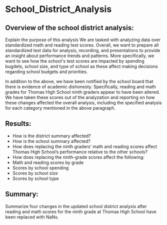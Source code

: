 # School_District_Analysis

## Overview of the school district analysis:
Explain the purpose of this analysis
We are tasked with analyzing data over standardized math and reading test scores. Overall, we want to prepare all standardized test data for analysis, recording, and presentations to provide an insight about performance trends and patterns. More specifically, we want to see how the school's test scores are impacted by spending bugdets, school size, and type of school as these affect making decisions regarding school budgets and priorities. 

In addition to the above, we have been notified by the school board that there is evidence of academic dishonesty. Specifically, reading and math grades for Thomas High School ninth graders appear to have been altered. We have taken these scores out of the analyzation and reporting on how these changes affected the overall analysis, including the specified analysis for each category mentioned in the above paragraph. 

## Results: 
*	How is the district summary affected?
*	How is the school summary affected?
*	How does replacing the ninth graders’ math and reading scores affect Thomas High School’s performance relative to the other schools?
*	How does replacing the ninth-grade scores affect the following:
  *	Math and reading scores by grade
  * Scores by school spending
  * Scores by school size
  * Scores by school type
  
## Summary:
Summarize four changes in the updated school district analysis after reading and math scores for the ninth grade at Thomas High School have been replaced with NaNs.
